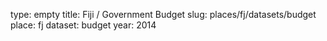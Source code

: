 type: empty
title: Fiji / Government Budget
slug: places/fj/datasets/budget
place: fj
dataset: budget
year: 2014
